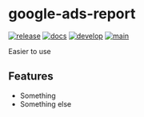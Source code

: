 # google-ads-report

[![release](https://img.shields.io/pypi/v/google-ads-report.svg)](https://pypi.org/project/google-ads-report/)
[![docs](https://img.shields.io/website/https/ikameglobal.github.io/google-ads-report/index.html.svg?label=docs&down_message=unavailable&up_message=available)](https://ikameglobal.github.io/google-ads-report)
[![develop](https://github.com/ikameglobal/google-ads-report/actions/workflows/dev.yml/badge.svg)](https://github.com/ikameglobal/google-ads-report/actions/workflows/dev.yml)
[![main](https://github.com/ikameglobal/google-ads-report/actions/workflows/release.yml/badge.svg)](https://github.com/ikameglobal/google-ads-report/actions/workflows/release.yml)

Easier to use

## Features

* Something
* Something else
